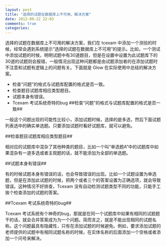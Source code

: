 ```yaml
---
layout: post
title: "选择的试题在数据库上不可用，解决方案"
date: 2012-09-22 22:03
comments: true
categories: 
---
```

选择的试题在数据库上不可用的解决方案，我们在 tcexam 中添加一个测验的时候，经常会遇到系统提示“选择的试题在数据库上不可用”的提示。比如，一个测试中添加试题的时候，明明试题中有30道题目，但是在设置中设置为此试题库下的30道的试题则会报错，一般情况出现这种问题都是由试题添加者的在添加试题时不注意和试题有逻辑上的问题有关。下面就是 Glow 在实际使用中总结的解决方案。

* 检查“问题”的格式与试题库配置的格式是否一致。
* 检查题目试题库相应类型题目。
* 试题本身有错误。
* Tcexam 考试系统奇特的bug
##检查“问题”的格式与试题库配置的格式是否一致##

一般这个问题出现的可能性比较小，添加试题时候，选择的是多选，然后下面试题列表选中的确实单选题。只要添加试题时看好试题库，就可以避免。

##检查题目试题库相应类型题目##

相对应的试题库中混杂了其他种类的题目，比如一个叫“单选题A”中的试题库中如果混杂有一道多选或者主观题的话，就不能添加为全部的单选题。

##试题本身有错误##

有的时候试题本身有错误的话，也会导致错误的出现。比如一个试题设置为单选题，但是在添加此试题的时候，把两个或者三个的答案设置为正确选项，就会导致错误。这种情况不好排查，Tcexam 没有自动检测试题类型不同的功能，只能手工挨个检查添加的试题的答案。

##Tcexam 考试系统奇特的bug##

Tcexam 考试系统有个神奇的bug，那就是在同一个试题库中如果有相同的试题题干的话，就会合并答案成为为一个问题。简而言之，就是不能出现相同的试题名称。这个问题最具有隐藏性，只有在添加试题的时候避免。例如，要求添加试题的老师提供的试题中有相同试题名称的时候，在实体名称的后面添加一个空格或者添加一个问号来解决。
